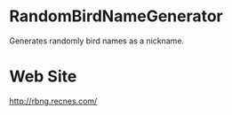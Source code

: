 # RandomBirdNameGenerator
Generates randomly bird names as a nickname.

# Web Site
http://rbng.recnes.com/
